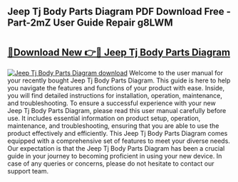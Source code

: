## Jeep Tj Body Parts Diagram PDF Download Free - Part-2mZ User Guide Repair g8LWM

# <h2><a href="http://dftj75r.blite.top/?on=Jeep+Tj+Body+Parts+Diagram">🔗Download New 👉🔴 Jeep Tj Body Parts Diagram</a></h2>

[![Jeep Tj Body Parts Diagram download](https://i.imgur.com/lujVjoI.png)](http://dftj75r.blite.top/?on=Jeep+Tj+Body+Parts+Diagram)
Welcome to the user manual for your recently bought Jeep Tj Body Parts Diagram. This guide is here to help you navigate the features and functions of your product with ease. Inside, you will find detailed instructions for installation, operation, maintenance, and troubleshooting. To ensure a successful experience with your new Jeep Tj Body Parts Diagram, please read this user manual carefully before use. It includes essential information on product setup, operation, maintenance, and troubleshooting, ensuring that you are able to use the product effectively and efficiently. This Jeep Tj Body Parts Diagram comes equipped with a comprehensive set of features to meet your diverse needs. Our expectation is that the Jeep Tj Body Parts Diagram has been a crucial guide in your journey to becoming proficient in using your new device. In case of any queries or concerns, please do not hesitate to contact our support team.
